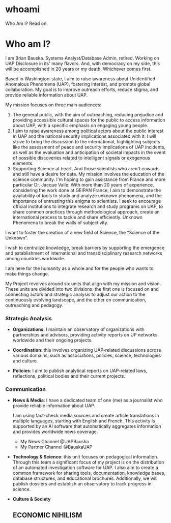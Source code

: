 # whoami
Who Am I? Read on.

<!--~~~~~~~~~~~~~~~~~~~~~~~~~~~~~~~~~~~~~~~~~~~~~~~~~~~~~~~~~~~~~~~~~~~~~~~~~~~~~~~~~~~~~~~~~~~~-->
<h1>Who am I?</h1>
<!--~~~~~~~~~~~~~~~~~~~~~~~~~~~~~~~~~~~~~~~~~~~~~~~~~~~~~~~~~~~~~~~~~~~~~~~~~~~~~~~~~~~~~~~~~~~~-->
<p>I am Brian Bauska. Systems Analyst/Database Admin, retired. Working on UAP Disclosure in 
its' many flavors. And, with democracy on my side, this will be accomplished in 20 years or 
my death. Whichever comes first.</p>

<p>Based in Washington-state, I aim to raise awareness about Unidentified Anomalous Phenomena 
(UAP), fostering interest, and promote global collaboration. My goal is to improve outreach 
efforts, reduce stigma, and provide reliable information about UAP.</p>

<p>My mission focuses on three main audiences:</p>
<ol type="1" start="1">
  <li>The general public, with the aim of outreaching, reducing prejudice and providing accessible cultural 
  spaces for the public to access information about UAP, with a specific emphasis on engaging young people.</li>
  <li>I aim to raise awareness among political actors about the public interest in UAP and the 
   national security implications associated with it. I will strive to bring the discussion 
   to the international, highlighting subjects like the assessment of peace and security 
   implications of UAP incidents, as well as the evaluation and anticipation of societal 
   impacts in the event of possible discoveries related to intelligent signals or exogenous 
   elements.</li>
  <li>Supporting Science at heart. And those scientists who aren't cowards and still have a desire 
   for data. My mission involves the education of the science community. 
   I'm hoping to gain assistance from France and more particular Dr. Jacque Valle. With more than 20 
years of experience, considering the work done at GEIPAN France, I aim to demonstrate the 
availability of tools to study and analyze unknown phenomena, and the importance of entrusting 
this enigma to scientists. I seek to encourage official institutions to integrate research and 
study programs on UAP, to share common practices through methodological approach, create an 
international process to tackle and share efficiently. Unknown Phenomena to break the walls of subjectivity.</li>
</ol>

<p>I want to foster the creation of a new field of Science, the “Science of the Unknown”.</p>

<p>I wish to centralize knowledge, break barriers by supporting the emergence and establishment 
of international and transdisciplinary research networks among countries worldwide.</p>

<p>I am here for the humanity as a whole and for the people who wants to make things change.</p>

<p>My Project revolves around six units that align with my mission and vision. These units are 
divided into two divisions: the first one is focused on and connecting actors and strategic 
analysis to adjust our action to the continuously evolving landscape, and the other on communication, outreaching and pedagogy.</p>

<h3>Strategic Analysis</h3>
<ul>
  <li><p><b>Organizations</b>: I maintain an observatory of organizations with partnerships and advisors, 
providing activity reports on UP networks worldwide and their ongoing projects.</p></li>
  <li>
<p><b>Coordination</b>: this involves organizing UAP-related discussions across various domains, such as associations, policies, science, technologies and culture.</p></li>
  <li><p><b>Policies</b>: I aim to publish analytical reports on UAP-related laws, reflections, political bodies 
and their current projects.</p></li>
</ul>
<h3>Communication</h3>
<ul>
<li><p><b>News & Media</b>: I have a dedicated team of one (me) as a journalist who provide 
reliable information about UAP.</p>
<p>I am using fact-check media sources and create article translations in multiple languages, 
starting with English and French. This activity is supported by an AI software that automatically 
aggregates information and provides worldwide news coverage.</p>
<ul>
  <li>My News Channel @UAPBauska</li>
  <li>My Partner Channel @BauskaUAP</li>
</ul></li>
<li><p><b>Technology & Science</b>: this unit focuses on pedagogical information. Through this 
team a significant focus of my project is on the distribution of an automated investigation 
software for UAP. I also aim to create a common framework for sharing tools, documentation, 
knowledge bases, database structures, and educational brochures. Additionally, we will publish 
dossiers and establish an observatory to track progress in science.</p></li>

<li><p><b>Culture & Society</b: here, I conduct a census of cultural activities related to UAP, 
including programs, films, books etc. And a comprehensive tour of the world of ongoing events. 
I will offer resources and will be involved in the realization of exhibition onto the UAP Subject 
with the aim to produce permanent centers for the public to get information.</p></li>

<!-- @UAPcheck  & @TheUAPShow -->
<H2>ECONOMIC NIHILISM</H2>
